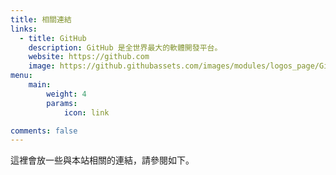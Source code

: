 ```yaml
---
title: 相關連結
links:
  - title: GitHub
    description: GitHub 是全世界最大的軟體開發平台。
    website: https://github.com
    image: https://github.githubassets.com/images/modules/logos_page/GitHub-Mark.png
menu:
    main: 
        weight: 4
        params:
            icon: link

comments: false
---
```


這裡會放一些與本站相關的連結，請參閱如下。